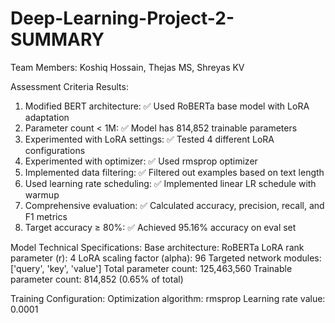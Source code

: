 # Deep-Learning-Project-2-SUMMARY

Team Members: Koshiq Hossain, Thejas MS, Shreyas KV

Assessment Criteria Results:
  1. Modified BERT architecture: ✅ Used RoBERTa base model with LoRA adaptation
  2. Parameter count < 1M: ✅ Model has 814,852 trainable parameters
  3. Experimented with LoRA settings: ✅ Tested 4 different LoRA configurations
  4. Experimented with optimizer: ✅ Used rmsprop optimizer
  5. Implemented data filtering: ✅ Filtered out examples based on text length
  6. Used learning rate scheduling: ✅ Implemented linear LR schedule with warmup
  7. Comprehensive evaluation: ✅ Calculated accuracy, precision, recall, and F1 metrics
  8. Target accuracy ≥ 80%: ✅ Achieved 95.16% accuracy on eval set

Model Technical Specifications:
  Base architecture: RoBERTa
  LoRA rank parameter (r): 4
  LoRA scaling factor (alpha): 96
  Targeted network modules: ['query', 'key', 'value']
  Total parameter count: 125,463,560
  Trainable parameter count: 814,852 (0.65% of total)

Training Configuration:
  Optimization algorithm: rmsprop
  Learning rate value: 0.0001

